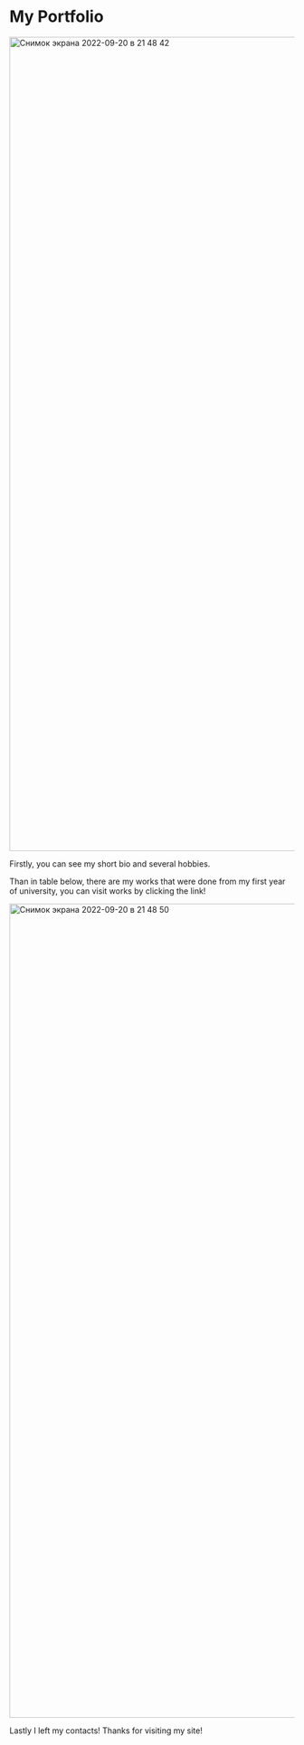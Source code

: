 # My Portfolio
<img width="1440" alt="Снимок экрана 2022-09-20 в 21 48 42" src="https://user-images.githubusercontent.com/100344816/191305357-bdc79dfe-eb00-469d-8fa5-c4ca41f0fd57.png">

Firstly, you can see my short bio and several hobbies.

Than in table below, there are my works that were done from my first year of university, you can visit works by clicking the link!

<img width="1440" alt="Снимок экрана 2022-09-20 в 21 48 50" src="https://user-images.githubusercontent.com/100344816/191305426-06b67208-7a36-454d-8c99-5e57808729a9.png">

Lastly I left my contacts! Thanks for visiting my site!
